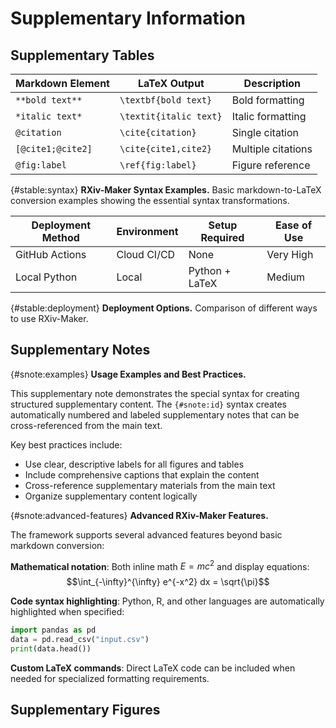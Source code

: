 # Supplementary Information

## Supplementary Tables

| Markdown Element | LaTeX Output | Description |
|------------------|--------------|-------------|
| `**bold text**` | `\textbf{bold text}` | Bold formatting |
| `*italic text*` | `\textit{italic text}` | Italic formatting |
| `@citation` | `\cite{citation}` | Single citation |
| `[@cite1;@cite2]` | `\cite{cite1,cite2}` | Multiple citations |
| `@fig:label` | `\ref{fig:label}` | Figure reference |

{#stable:syntax} **RXiv-Maker Syntax Examples.** Basic markdown-to-LaTeX conversion examples showing the essential syntax transformations.

| Deployment Method | Environment | Setup Required | Ease of Use |
|-------------------|-------------|----------------|-------------|
| GitHub Actions | Cloud CI/CD | None | Very High |
| Local Python | Local | Python + LaTeX | Medium |

{#stable:deployment} **Deployment Options.** Comparison of different ways to use RXiv-Maker.

## Supplementary Notes

{#snote:examples} **Usage Examples and Best Practices.**

This supplementary note demonstrates the special syntax for creating structured supplementary content. The `{#snote:id}` syntax creates automatically numbered and labeled supplementary notes that can be cross-referenced from the main text.

Key best practices include:
- Use clear, descriptive labels for all figures and tables
- Include comprehensive captions that explain the content
- Cross-reference supplementary materials from the main text
- Organize supplementary content logically

{#snote:advanced-features} **Advanced RXiv-Maker Features.**

The framework supports several advanced features beyond basic markdown conversion:

**Mathematical notation**: Both inline math $E = mc^2$ and display equations:
$$\int_{-\infty}^{\infty} e^{-x^2} dx = \sqrt{\pi}$$

**Code syntax highlighting**: Python, R, and other languages are automatically highlighted when specified:

```python
import pandas as pd
data = pd.read_csv("input.csv")
print(data.head())
```

**Custom LaTeX commands**: Direct LaTeX code can be included when needed for specialized formatting requirements.

## Supplementary Figures

<!-- Supplementary figures would be referenced here with SFigure labels -->